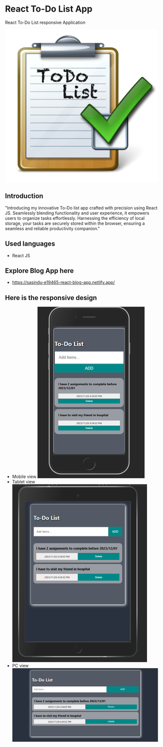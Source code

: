 # React To-Do List App
React To-Do List responsive Application

![](https://github.com/e19465/React-JS-to-do-list/blob/main/src/assests/todo.png)

## Introduction

"Introducing my innovative To-Do list app crafted with precision using React JS. Seamlessly blending functionality and user experience, it empowers users to organize tasks effortlessly. Harnessing the efficiency of local storage, your tasks are securely stored within the browser, ensuring a seamless and reliable productivity companion."

## Used languages
- React JS

  
## Explore Blog App here
-  https://sasindu-e19465-react-blog-app.netlify.app/
## Here is the responsive design

- Mobile view
![](https://github.com/e19465/React-JS-to-do-list/blob/main/src/assests/mobile.PNG)
- Tablet view
![](https://github.com/e19465/React-JS-to-do-list/blob/main/src/assests/tab.PNG)
- PC view
![](https://github.com/e19465/React-JS-to-do-list/blob/main/src/assests/pc.PNG)
